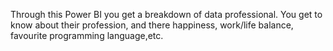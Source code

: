 Through this Power BI you get a breakdown of data professional. You get to know about their profession, and there happiness, work/life balance, favourite programming language,etc. 
